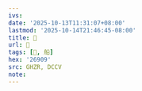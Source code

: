 ```yaml
---
ivs:
date: '2025-10-13T11:31:07+08:00'
lastmod: '2025-10-14T21:46:45-08:00'
title: 󰨕
url: 󰨕
tags: [𦤉, 船]
hex: '26909'
src: GHZR, DCCV
note:
---
```

